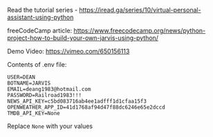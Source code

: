 Read the tutorial series - https://iread.ga/series/10/virtual-personal-assistant-using-python

freeCodeCamp article: https://www.freecodecamp.org/news/python-project-how-to-build-your-own-jarvis-using-python/

Demo Video: https://vimeo.com/650156113

Contents of .env file:

```
USER=DEAN
BOTNAME=JARVIS
EMAIL=deang1983@hotmail.com
PASSWORD=Railroad1983!!!
NEWS_API_KEY=c5bd083716ab4ee1adfff1d1cfaa15f3
OPENWEATHER_APP_ID=41d1768af94d47f88dc6246e65e2dccd
TMDB_API_KEY=None
```

Replace `None` with your values
